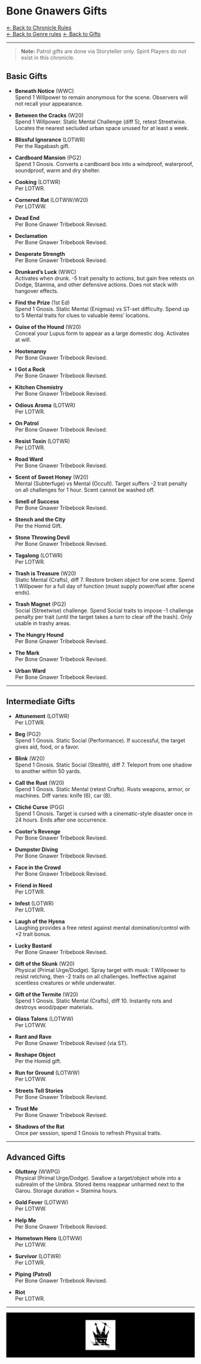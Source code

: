 # Bone Gnawers Gifts

[← Back to Chronicle Rules](../../README.md)  
[← Back to Genre rules](../README.md)
[← Back to Gifts](./README.md)

-----

> **Note:** Patrol gifts are done via Storyteller only. Spirit Players do not exist in this chronicle.

## Basic Gifts

- **Beneath Notice** (WWC)  
  Spend 1 Willpower to remain anonymous for the scene. Observers will not recall your appearance.

- **Between the Cracks** (W20)  
  Spend 1 Willpower. Static Mental Challenge (diff 5), retest Streetwise. Locates the nearest secluded urban space unused for at least a week.

- **Blissful Ignorance** (LOTWR)  
  Per the Ragabash gift.

- **Cardboard Mansion** (PG2)  
  Spend 1 Gnosis. Converts a cardboard box into a windproof, waterproof, soundproof, warm and dry shelter.

- **Cooking** (LOTWR)  
  Per LOTWR.

- **Cornered Rat** (LOTWW/W20)  
  Per LOTWW.

- **Dead End**  
  Per Bone Gnawer Tribebook Revised.

- **Declamation**  
  Per Bone Gnawer Tribebook Revised.

- **Desperate Strength**  
  Per Bone Gnawer Tribebook Revised.

- **Drunkard’s Luck** (WWC)  
  Activates when drunk. -5 trait penalty to actions, but gain free retests on Dodge, Stamina, and other defensive actions. Does not stack with hangover effects.

- **Find the Prize** (1st Ed)  
  Spend 1 Gnosis. Static Mental (Enigmas) vs ST-set difficulty. Spend up to 5 Mental traits for clues to valuable items’ locations.

- **Guise of the Hound** (W20)  
  Conceal your Lupus form to appear as a large domestic dog. Activates at will.

- **Hootenanny**  
  Per Bone Gnawer Tribebook Revised.

- **I Got a Rock**  
  Per Bone Gnawer Tribebook Revised.

- **Kitchen Chemistry**  
  Per Bone Gnawer Tribebook Revised.

- **Odious Aroma** (LOTWR)  
  Per LOTWR.

- **On Patrol**  
  Per Bone Gnawer Tribebook Revised.

- **Resist Toxin** (LOTWR)  
  Per LOTWR.

- **Road Ward**  
  Per Bone Gnawer Tribebook Revised.

- **Scent of Sweet Honey** (W20)  
  Mental (Subterfuge) vs Mental (Occult). Target suffers -2 trait penalty on all challenges for 1 hour. Scent cannot be washed off.

- **Smell of Success**  
  Per Bone Gnawer Tribebook Revised.

- **Stench and the City**  
  Per the Homid Gift.

- **Stone Throwing Devil**  
  Per Bone Gnawer Tribebook Revised.

- **Tagalong** (LOTWR)  
  Per LOTWR.

- **Trash is Treasure** (W20)  
  Static Mental (Crafts), diff 7. Restore broken object for one scene. Spend 1 Willpower for a full day of function (must supply power/fuel after scene ends).

- **Trash Magnet** (PG2)  
  Social (Streetwise) challenge. Spend Social traits to impose -1 challenge penalty per trait (until the target takes a turn to clear off the trash). Only usable in trashy areas.

- **The Hungry Hound**  
  Per Bone Gnawer Tribebook Revised.

- **The Mark**  
  Per Bone Gnawer Tribebook Revised.

- **Urban Ward**  
  Per Bone Gnawer Tribebook Revised.

---

## Intermediate Gifts

- **Attunement** (LOTWR)  
  Per LOTWR.

- **Beg** (PG2)  
  Spend 1 Gnosis. Static Social (Performance). If successful, the target gives aid, food, or a favor.

- **Blink** (W20)  
  Spend 1 Gnosis. Static Social (Stealth), diff 7. Teleport from one shadow to another within 50 yards.

- **Call the Rust** (W20)  
  Spend 1 Gnosis. Static Mental (retest Crafts). Rusts weapons, armor, or machines. Diff varies: knife (6), car (8).

- **Cliché Curse** (PGG)  
  Spend 1 Gnosis. Target is cursed with a cinematic-style disaster once in 24 hours. Ends after one occurrence.

- **Cooter’s Revenge**  
  Per Bone Gnawer Tribebook Revised.

- **Dumpster Diving**  
  Per Bone Gnawer Tribebook Revised.

- **Face in the Crowd**  
  Per Bone Gnawer Tribebook Revised.

- **Friend in Need**  
  Per LOTWR.

- **Infest** (LOTWR)  
  Per LOTWR.

- **Laugh of the Hyena**  
  Laughing provides a free retest against mental domination/control with +2 trait bonus.

- **Lucky Bastard**  
  Per Bone Gnawer Tribebook Revised.

- **Gift of the Skunk** (W20)  
  Physical (Primal Urge/Dodge). Spray target with musk: 1 Willpower to resist retching, then -2 traits on all challenges. Ineffective against scentless creatures or while underwater.

- **Gift of the Termite** (W20)  
  Spend 1 Gnosis. Static Mental (Crafts), diff 10. Instantly rots and destroys wood/paper materials.

- **Glass Talons** (LOTWW)  
  Per LOTWW.

- **Rant and Rave**  
  Per Bone Gnawer Tribebook Revised (via ST).

- **Reshape Object**  
  Per the Homid gift.

- **Run for Ground** (LOTWW)  
  Per LOTWW.

- **Streets Tell Stories**  
  Per Bone Gnawer Tribebook Revised.

- **Trust Me**  
  Per Bone Gnawer Tribebook Revised.

- **Shadows of the Rat**  
  Once per session, spend 1 Gnosis to refresh Physical traits.

---

## Advanced Gifts

- **Gluttony** (WWPG)  
  Physical (Primal Urge/Dodge). Swallow a target/object whole into a subrealm of the Umbra. Stored items reappear unharmed next to the Garou. Storage duration = Stamina hours.

- **Gold Fever** (LOTWW)  
  Per LOTWW.

- **Help Me**  
  Per Bone Gnawer Tribebook Revised.

- **Hometown Hero** (LOTWW)  
  Per LOTWW.

- **Survivor** (LOTWR)  
  Per LOTWR.

- **Piping (Patrol)**  
  Per Bone Gnawer Tribebook Revised.

- **Riot**  
  Per LOTWR.
-----
<p align="center" style="background-color: #000; padding: 20px;">
  <img src="https://raw.githubusercontent.com/mckn-larp/.github/main/profile/05-queen-glow.png" alt="Knoxville Crown Footer" width="80" style="margin: 0 20px; vertical-align: middle;" />
</p>
